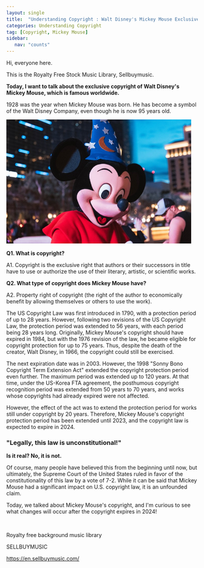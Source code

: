 ```yaml
---
layout: single
title:  "Understanding Copyright : Walt Disney's Mickey Mouse Exclusive"
categories: Understanding Copyright
tag: [Copyright, Mickey Mouse]
sidebar:
   nav: "counts"
---
```

<p>Hi, everyone here.</p>
<p>This is the Royalty Free Stock Music Library, Sellbuymusic.</p>
<p><strong>Today, I want to talk about the exclusive copyright of Walt Disney&#39;s Mickey Mouse, which is famous worldwide.</strong></p>
<p>1928 was the year when Mickey Mouse was born. He has become a symbol of the Walt Disney Company, even though he is now 95 years old.</p>

<img src="../images/2023-05-10-MickeyMouse/20230510 Mickey Mouse.jpg" alt="shortisfp_freshspring" style="zoom:67%;" />


<p><strong>Q1. What is copyright?</strong></p>
<p>A1. Copyright is the exclusive right that authors or their successors in title have to use or authorize the use of their literary, artistic, or scientific works.</p>
<p><strong>Q2. What type of copyright does Mickey Mouse have?</strong></p>
<p>A2. Property right of copyright (the right of the author to economically benefit by allowing themselves or others to use the work).</p>

<p>The US Copyright Law was first introduced in 1790, with a protection period of up to 28 years. However, following two revisions of the US Copyright Law, the protection period was extended to 56 years, with each period being 28 years long. Originally, Mickey Mouse&#39;s copyright should have expired in 1984, but with the 1976 revision of the law, he became eligible for copyright protection for up to 75 years. Thus, despite the death of the creator, Walt Disney, in 1966, the copyright could still be exercised.</p>
<p>The next expiration date was in 2003. However, the 1998 &quot;Sonny Bono Copyright Term Extension Act&quot; extended the copyright protection period even further. The maximum period was extended up to 120 years. At that time, under the US-Korea FTA agreement, the posthumous copyright recognition period was extended from 50 years to 70 years, and works whose copyrights had already expired were not affected.</p>
<p>However, the effect of the act was to extend the protection period for works still under copyright by 20 years. Therefore, Mickey Mouse&#39;s copyright protection period has been extended until 2023, and the copyright law is expected to expire in 2024.</p>
<h3><strong>&quot;Legally, this law is unconstitutional!&quot;</strong></h3>
<p><strong>Is it real? No, it is not.</strong></p>
<p>Of course, many people have believed this from the beginning until now, but ultimately, the Supreme Court of the United States ruled in favor of the constitutionality of this law by a vote of 7-2. While it can be said that Mickey Mouse had a significant impact on U.S. copyright law, it is an unfounded claim.</p>
<p>Today, we talked about Mickey Mouse&#39;s copyright, and I&#39;m curious to see what changes will occur after the copyright expires in 2024!</p>
<p>&nbsp;</p>
<p>Royalty free background music library</p>
<p>SELLBUYMUSIC</p>
<p><a href='https://en.sellbuymusic.com/' target='_blank' class='url'>https://en.sellbuymusic.com/</a></p>